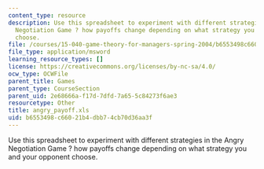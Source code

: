 ```yaml
---
content_type: resource
description: Use this spreadsheet to experiment with different strategies in the Angry
  Negotiation Game ? how payoffs change depending on what strategy you and your opponent
  choose.
file: /courses/15-040-game-theory-for-managers-spring-2004/b6553498c66021b4dbb74cb70d36aa3f_angry_payoff.xls
file_type: application/msword
learning_resource_types: []
license: https://creativecommons.org/licenses/by-nc-sa/4.0/
ocw_type: OCWFile
parent_title: Games
parent_type: CourseSection
parent_uid: 2e68666a-f17d-7dfd-7a65-5c84273f6ae3
resourcetype: Other
title: angry_payoff.xls
uid: b6553498-c660-21b4-dbb7-4cb70d36aa3f
---
```

Use this spreadsheet to experiment with different strategies in the Angry Negotiation Game ? how payoffs change depending on what strategy you and your opponent choose.